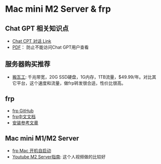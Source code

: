 # Mac mini M2 Server & frp

## Chat GPT 相关知识点
- [Chat CPT 对话 Link](https://chat.openai.com/share/ba2b89eb-e1c9-4ba7-91b4-085b7fba64f9)
- [PDF](https://github.com/lingwsh/ben_tech_python/blob/main/mac_m2/m2_server_chatgpt.pdf)： 防止不能访问Chat GPT用户查看

## 服务器购买推荐
- [搬瓦工](https://bandwagonhost.com/aff.php?aff=71621): 千兆带宽，20G SSD硬盘，1G内存，1TB流量，$49.99/年。对比其它平台，这个速度和流量，做frp转发很合适，性价比很高。

## frp
- [frp GitHub](https://github.com/fatedier/frp)
- [frp中文文档](https://gofrp.org/docs/)
- [安装参考文章](https://blog.csdn.net/kxwinxp/article/details/88428053)

## Mac mini M1/M2 Server
- [frp Mac 开机自启动](https://post.smzdm.com/p/aoozd2dn/)
- [Youtube M2 Server指南](https://www.youtube.com/watch?v=CITHNloGlnU): 这个人视频做的比较好